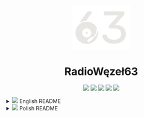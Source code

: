 <p align="center">
<img src="server/public/images/logo.png" width="30%">
</p>
<h1 align="center">RadioWęzeł63</h1>
<p align="center">
<img src="https://img.shields.io/badge/-javascript-F7DF1E?style=for-the-badge&logo=javascript&logoColor=F7DF1E&labelColor=151515">
<img src="https://img.shields.io/badge/-node.js-339933?style=for-the-badge&logo=node.js&logoColor=339933&labelColor=151515">
<img src="https://img.shields.io/badge/-CSS-1572B6?style=for-the-badge&logo=css3&logoColor=1572B6&labelColor=151515">
<img src="https://img.shields.io/badge/-ejs-90a93a?style=for-the-badge&labelColor=151515&logo=data:image/png;base64,iVBORw0KGgoAAAANSUhEUgAAAFAAAAAsAQMAAADIP61UAAAABlBMVEUTFRONqDaKAALSAAAA4UlEQVQY002RwY3DMAwEKfihp0pwKbrKwgDXmK4TlaCnHjwyu2GchLCBkb3CLklh/chVZbyxEpsRz9HWC3WcW/BAGkNN+qIU6KKT0hgRiT2Gq8QA4pP1EneRI+zCFgt4xFM6gdUpxS/X5pQ6j80ohaM6fSmVbvRVSJGFGMEYk74wYNE3FglmPH5wEuF7CdLXPhhyta64R49KY4r77hNxjLh0Z0j0G5bRJf6ITEn0zF7id/uzebzHvqVJ9WNpDop4y/E1S0ENjLr8e466r5IJFSiJ50C/unNZMRDovcJ6/1rsA2y9rRc1AunMAAAAAElFTkSuQmCC">
<img src="https://img.shields.io/badge/-mongodb-47A248?style=for-the-badge&logo=mongodb&logoColor=47A248&labelColor=151515">
</p>

<details>
  <summary> <img src="https://cdn-icons-png.flaticon.com/512/197/197374.png" width="13"> English README</summary>

# Bugs:

* Vote elements might duplicate when reviving songs from history

# ToDo:

* lyrics analyzer
* auto vote on added song
* pretty README

</details>

<details>
  <summary> <img src="https://cdn-icons-png.flaticon.com/512/197/197529.png" width="13"> Polish README</summary>
</details>
